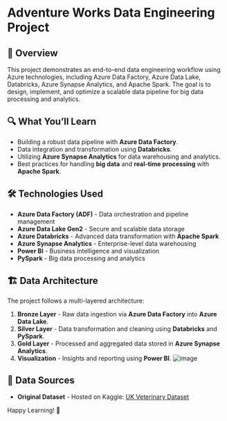 # Adventure Works Data Engineering Project

## 🚀 Overview
This project demonstrates an end-to-end data engineering workflow using Azure technologies, including Azure Data Factory, Azure Data Lake, Databricks, Azure Synapse Analytics, and Apache Spark. The goal is to design, implement, and optimize a scalable data pipeline for big data processing and analytics.

## 🔍 What You’ll Learn
- Building a robust data pipeline with **Azure Data Factory**.
- Data integration and transformation using **Databricks**.
- Utilizing **Azure Synapse Analytics** for data warehousing and analytics.
- Best practices for handling **big data** and **real-time processing** with **Apache Spark**.

## 🛠️ Technologies Used
- **Azure Data Factory (ADF)** - Data orchestration and pipeline management
- **Azure Data Lake Gen2** - Secure and scalable data storage
- **Azure Databricks** - Advanced data transformation with **Apache Spark**
- **Azure Synapse Analytics** - Enterprise-level data warehousing
- **Power BI** - Business intelligence and visualization
- **PySpark** - Big data processing and analytics

## 🏗️ Data Architecture
The project follows a multi-layered architecture:
1. **Bronze Layer** - Raw data ingestion via **Azure Data Factory** into **Azure Data Lake**.
2. **Silver Layer** - Data transformation and cleaning using **Databricks** and **PySpark**.
3. **Gold Layer** - Processed and aggregated data stored in **Azure Synapse Analytics**.
4. **Visualization** - Insights and reporting using **Power BI**.
![image](https://github.com/user-attachments/assets/cb615a5c-989b-47b3-803a-0db911be61a0)


## 📁 Data Sources
- **Original Dataset** - Hosted on Kaggle: [UK Veterinary Dataset](https://www.kaggle.com/datasets/ukvet...)

Happy Learning! 🚀


